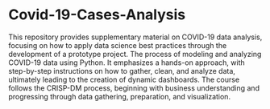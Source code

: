 # Covid-19-Cases-Analysis

This repository provides supplementary material on COVID-19 data analysis, focusing on 
how to apply data science best practices through the development of a prototype 
project. The process of modeling and analyzing COVID-19 data using Python. 
It emphasizes a hands-on approach, with step-by-step 
instructions on how to gather, clean, and analyze data, ultimately leading to the creation of dynamic 
dashboards. 
The course follows the CRISP-DM process, beginning with business understanding and progressing 
through data gathering, preparation, and visualization.
